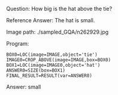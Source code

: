Question: How big is the hat above the tie?

Reference Answer: The hat is small.

Image path: ./sampled_GQA/n262929.jpg

Program:

```
BOX0=LOC(image=IMAGE,object='tie')
IMAGE0=CROP_ABOVE(image=IMAGE,box=BOX0)
BOX1=LOC(image=IMAGE0,object='hat')
ANSWER0=SIZE(box=BOX1)
FINAL_RESULT=RESULT(var=ANSWER0)
```
Answer: small

